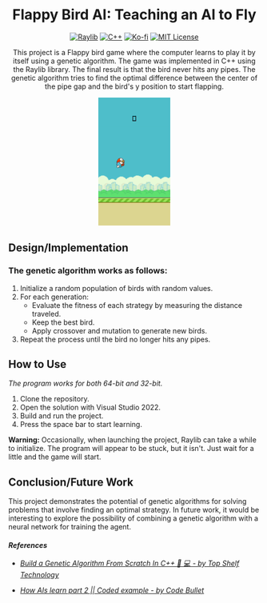 <div align="center">

# Flappy Bird AI: Teaching an AI to Fly

[![Raylib](https://img.shields.io/badge/Raylib-4.2.0-1864ab?style=flat-square&labelColor=212529)](https://www.raylib.com/)
[![C++](https://img.shields.io/badge/C++-17%2B-1864ab?style=flat-square&logo=C%2B%2B&logoColor=white&labelColor=212529)](https://isocpp.org/)
[![Ko-fi](https://img.shields.io/badge/Ko--fi-Support-1864ab?style=flat-square&logo=Ko-fi&logoColor=white&labelColor=212529)](https://ko-fi.com/luckyluke)
[![MIT License](https://img.shields.io/badge/License-MIT-1864ab?style=flat-square&logo=open-source-initiative&logoColor=white&labelColor=212529)](https://opensource.org/licenses/MIT)

This project is a Flappy bird game where the computer learns to play it by itself using a genetic algorithm. The game was implemented in C++ using the Raylib library. The final result is that the bird never hits any pipes. The genetic algorithm tries to find the optimal difference between the center of the pipe gap and the bird's y position to start flapping.

![Flappy Bird AI Demo](./assets/demo.gif)

</div>

## Design/Implementation

### The genetic algorithm works as follows:
1. Initialize a random population of birds with random values.
2. For each generation:
    - Evaluate the fitness of each strategy by measuring the distance traveled.
    - Keep the best bird.
    - Apply crossover and mutation to generate new birds.
3. Repeat the process until the bird no longer hits any pipes.

## How to Use

*The program works for both 64-bit and 32-bit.*

1. Clone the repository.
2. Open the solution with Visual Studio 2022.
3. Build and run the project.
4. Press the space bar to start learning.

**Warning:** Occasionally, when launching the project, Raylib can take a while to initialize. The program will appear to be stuck, but it isn't. Just wait for a little and the game will start.

## Conclusion/Future Work

This project demonstrates the potential of genetic algorithms for solving problems that involve finding an optimal strategy. In future work, it would be interesting to explore the possibility of combining a genetic algorithm with a neural network for training the agent.

#### *References*

- [*Build a Genetic Algorithm From Scratch In C++ 🧬 💻 - by Top Shelf Technology*](https://youtu.be/SWi-4IHFf1c)

- [*How AIs learn part 2 || Coded example - by Code Bullet*](https://youtu.be/BOZfhUcNiqk)
